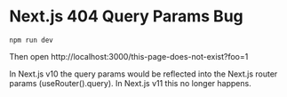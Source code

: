 # Next.js 404 Query Params Bug

```
npm run dev
```

Then open http://localhost:3000/this-page-does-not-exist?foo=1

In Next.js v10 the query params would be reflected into the Next.js router
params (useRouter().query). In Next.js v11 this no longer happens.

